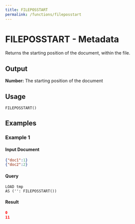 ```yaml
---
title: FILEPOSSTART
permalink: /functions/fileposstart
---
```


# FILEPOSSTART - Metadata

Returns the starting position of the document, within the file.


## Output

**Number:** The starting position of the document

## Usage

```joda
FILEPOSSTART()
```

## Examples

### Example 1

#### Input Document
```json
{"doc1":1} 
{"doc2":2}
```


#### Query
```joda
LOAD tmp
AS ('': FILEPOSSTART())
```
#### Result
```json
0
11
```


